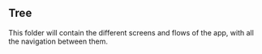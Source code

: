 ## Tree
This folder will contain the different screens and flows of the app, with all the navigation between them.